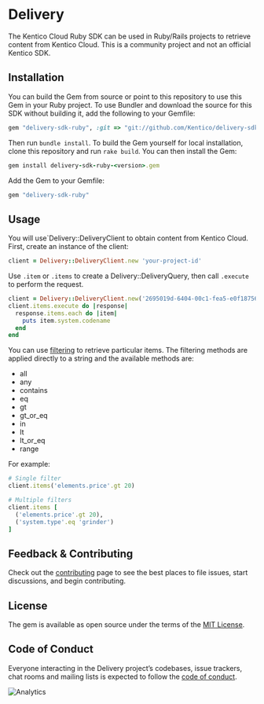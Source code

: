 # Delivery

The Kentico Cloud Ruby SDK can be used in Ruby/Rails projects to retrieve content from Kentico Cloud. This is a community project and not an official Kentico SDK.

## Installation

You can build the Gem from source or point to this repository to use this Gem in your Ruby project. To use Bundler and download the source for this SDK without building it, add the following to your Gemfile:

```ruby
gem "delivery-sdk-ruby", :git => "git://github.com/Kentico/delivery-sdk-ruby.git"
```

Then run `bundle install`. To build the Gem yourself for local installation, clone this repository and run `rake build`. You can then install the Gem:

```ruby
gem install delivery-sdk-ruby-<version>.gem
```
Add the Gem to your Gemfile:

```ruby
gem "delivery-sdk-ruby"
```

## Usage

You will use`Delivery::DeliveryClient to obtain content from Kentico Cloud. First, create an instance of the client:

```ruby
client = Delivery::DeliveryClient.new 'your-project-id'
```

Use `.item` or `.items` to create a Delivery::DeliveryQuery, then call `.execute` to perform the request.

```ruby
client = Delivery::DeliveryClient.new('2695019d-6404-00c1-fea5-e0f187569329')
client.items.execute do |response|
  response.items.each do |item|
    puts item.system.codename
  end
end
```
You can use [filtering](https://developer.kenticocloud.com/v1/reference#content-filtering "filtering") to retrieve particular items. The filtering methods are applied directly to a string and the available methods are:

- all
- any
- contains
- eq
- gt
- gt_or_eq
- in
- lt
- lt_or_eq
- range

For example:

```ruby
# Single filter
client.items('elements.price'.gt 20)

# Multiple filters
client.items [
  ('elements.price'.gt 20),
  ('system.type'.eq 'grinder')
]
```

## Feedback & Contributing

Check out the [contributing](https://github.com/Kentico/delivery-sdk-ruby/blob/master/CONTRIBUTING.md) page to see the best places to file issues, start discussions, and begin contributing.

## License

The gem is available as open source under the terms of the [MIT License](https://opensource.org/licenses/MIT).

## Code of Conduct

Everyone interacting in the Delivery project’s codebases, issue trackers, chat rooms and mailing lists is expected to follow the [code of conduct](https://github.com/Kentico/delivery-sdk-ruby/blob/master/CODE_OF_CONDUCT.md).

![Analytics](https://kentico-ga-beacon.azurewebsites.net/api/UA-69014260-4/Kentico/delivery-sdk-ruby?pixel)
